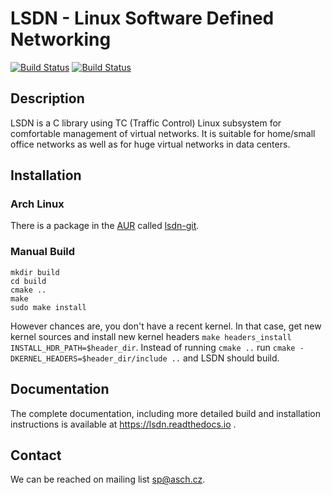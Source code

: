# LSDN - Linux Software Defined Networking

[![Build Status](https://travis-ci.org/asch/lsdn.svg?branch=master)](https://travis-ci.org/asch/lsdn)
[![Build Status](https://readthedocs.org/projects/lsdn/badge/?version=latest)](https://lsdn.readthedocs.io)

## Description

LSDN is a C library using TC (Traffic Control) Linux subsystem for comfortable
management of virtual networks. It is suitable for home/small office networks as
well as for huge virtual networks in data centers.

## Installation 

### Arch Linux

There is a package in the [AUR](https://aur.archlinux.org/) called
[lsdn-git](https://aur.archlinux.org/packages/lsdn-git/).

### Manual Build
```
mkdir build
cd build
cmake ..
make
sudo make install
```
However chances are, you don't have a recent kernel. In that case, get new
kernel sources and install new kernel headers `make headers_install
INSTALL_HDR_PATH=$header_dir`. Instead of running `cmake ..` run `cmake
-DKERNEL_HEADERS=$header_dir/include ..` and LSDN should build.

## Documentation

The complete documentation, including more detailed build and installation
instructions is available at https://lsdn.readthedocs.io .

## Contact
We can be reached on mailing list <sp@asch.cz>.
